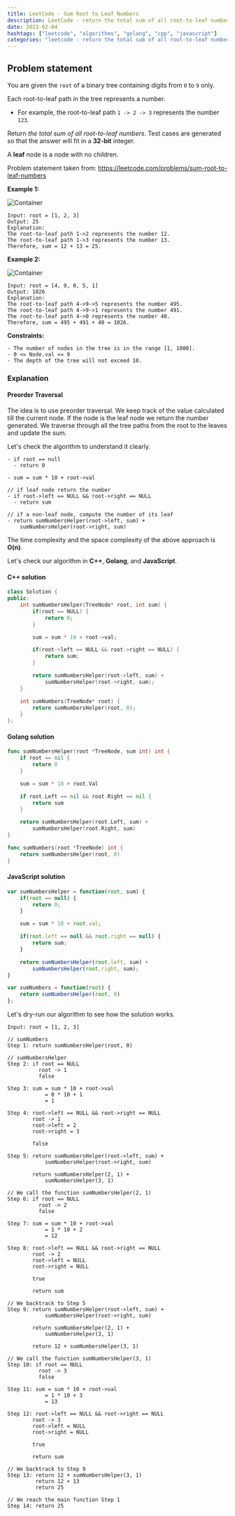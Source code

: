 ```yaml
---
title: LeetCode - Sum Root to Leaf Numbers
description: LeetCode - return the total sum of all root-to-leaf numbers using C++, Golang, and JavaScript.
date: 2023-02-04
hashtags: ["leetcode", "algorithms", "golang", "cpp", "javascript"]
categories: "leetcode - return the total sum of all root-to-leaf numbers, c++, golang, javascript"
---
```


## Problem statement

You are given the `root` of a binary tree containing digits from `0` to `9` only.

Each root-to-leaf path in the tree represents a number.

* For example, the root-to-leaf path `1 -> 2 -> 3` represents the number `123`.

Return *the total sum of all root-to-leaf numbers*. Test cases are generated so that the answer will fit in a **32-bit** integer.

A **leaf** node is a node with no children.

Problem statement taken from: <a href='https://leetcode.com/problems/sum-root-to-leaf-numbers' target='_blank'>https://leetcode.com/problems/sum-root-to-leaf-numbers</a>

**Example 1:**

![Container](./../path-sum-2.png)

```
Input: root = [1, 2, 3]
Output: 25
Explanation:
The root-to-leaf path 1->2 represents the number 12.
The root-to-leaf path 1->3 represents the number 13.
Therefore, sum = 12 + 13 = 25.
```

**Example 2:**

![Container](./../sum-root-leaf.png)

```
Input: root = [4, 9, 0, 5, 1]
Output: 1026
Explanation:
The root-to-leaf path 4->9->5 represents the number 495.
The root-to-leaf path 4->9->1 represents the number 491.
The root-to-leaf path 4->0 represents the number 40.
Therefore, sum = 495 + 491 + 40 = 1026.
```

**Constraints:**

```
- The number of nodes in the tree is in the range [1, 1000].
- 0 <= Node.val <= 9
- The depth of the tree will not exceed 10.
```

### Explanation

#### Preorder Traversal

The idea is to use preorder traversal. We keep track of the value calculated till the current node. If the node is the leaf node we return the number generated. We traverse through all the tree paths from the root to the leaves
and update the sum.

Let's check the algorithm to understand it clearly.

```
- if root == null
  - return 0

- sum = sum * 10 + root->val

// if leaf node return the number
- if root->left == NULL && root->right == NULL
  - return sum

// if a non-leaf node, compute the number of its leaf
- return sumNumbersHelper(root->left, sum) +
    sumNumbersHelper(root->right, sum)
```

The time complexity and the space complexity of the above approach is **O(n)**.

Let's check our algorithm in **C++**, **Golang**, and **JavaScript**.

#### C++ solution

```cpp
class Solution {
public:
    int sumNumbersHelper(TreeNode* root, int sum) {
        if(root == NULL) {
            return 0;
        }

        sum = sum * 10 + root->val;

        if(root->left == NULL && root->right == NULL) {
            return sum;
        }

        return sumNumbersHelper(root->left, sum) +
            sumNumbersHelper(root->right, sum);
    }

    int sumNumbers(TreeNode* root) {
        return sumNumbersHelper(root, 0);
    }
};
```

#### Golang solution

```go
func sumNumbersHelper(root *TreeNode, sum int) int {
    if root == nil {
        return 0
    }

    sum = sum * 10 + root.Val

    if root.Left == nil && root.Right == nil {
        return sum
    }

    return sumNumbersHelper(root.Left, sum) +
        sumNumbersHelper(root.Right, sum)
}

func sumNumbers(root *TreeNode) int {
    return sumNumbersHelper(root, 0)
}
```

#### JavaScript solution

```javascript
var sumNumbersHelper = function(root, sum) {
    if(root == null) {
        return 0;
    }

    sum = sum * 10 + root.val;

    if(root.left == null && root.right == null) {
        return sum;
    }

    return sumNumbersHelper(root.left, sum) +
        sumNumbersHelper(root.right, sum);
}

var sumNumbers = function(root) {
    return sumNumbersHelper(root, 0)
};
```

Let's dry-run our algorithm to see how the solution works.

```
Input: root = [1, 2, 3]

// sumNumbers
Step 1: return sumNumbersHelper(root, 0)

// sumNumbersHelper
Step 2: if root == NULL
          root -> 1
          false

Step 3: sum = sum * 10 + root->val
            = 0 * 10 + 1
            = 1

Step 4: root->left == NULL && root->right == NULL
        root -> 1
        root->left = 2
        root->right = 3

        false

Step 5: return sumNumbersHelper(root->left, sum) +
            sumNumbersHelper(root->right, sum)

        return sumNumbersHelper(2, 1) +
            sumNumbersHelper(3, 1)

// We call the function sumNumbersHelper(2, 1)
Step 6: if root == NULL
          root -> 2
          false

Step 7: sum = sum * 10 + root->val
            = 1 * 10 + 2
            = 12

Step 8: root->left == NULL && root->right == NULL
        root -> 2
        root->left = NULL
        root->right = NULL

        true

        return sum

// We backtrack to Step 5
Step 9: return sumNumbersHelper(root->left, sum) +
            sumNumbersHelper(root->right, sum)

        return sumNumbersHelper(2, 1) +
            sumNumbersHelper(3, 1)

        return 12 + sumNumbersHelper(3, 1)

// We call the function sumNumbersHelper(3, 1)
Step 10: if root == NULL
          root -> 3
          false

Step 11: sum = sum * 10 + root->val
            = 1 * 10 + 3
            = 13

Step 12: root->left == NULL && root->right == NULL
        root -> 3
        root->left = NULL
        root->right = NULL

        true

        return sum

// We backtrack to Step 9
Step 13: return 12 + sumNumbersHelper(3, 1)
         return 12 + 13
         return 25

// We reach the main function Step 1
Step 14: return 25
```
